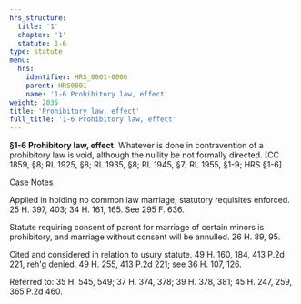 ```yaml
---
hrs_structure:
  title: '1'
  chapter: '1'
  statute: 1-6
type: statute
menu:
  hrs:
    identifier: HRS_0001-0006
    parent: HRS0001
    name: '1-6 Prohibitory law, effect'
weight: 2035
title: 'Prohibitory law, effect'
full_title: '1-6 Prohibitory law, effect'
---
```

**§1-6 Prohibitory law, effect.** Whatever is done in contravention of a prohibitory law is void, although the nullity be not formally directed. [CC 1859, §8; RL 1925, §8; RL 1935, §8; RL 1945, §7; RL 1955, §1-9; HRS §1-6]

Case Notes

Applied in holding no common law marriage; statutory requisites enforced. 25 H. 397, 403; 34 H. 161, 165\. See 295 F. 636.

Statute requiring consent of parent for marriage of certain minors is prohibitory, and marriage without consent will be annulled. 26 H. 89, 95.

Cited and considered in relation to usury statute. 49 H. 160, 184, 413 P.2d 221, reh'g denied. 49 H. 255, 413 P.2d 221; see 36 H. 107, 126.

Referred to: 35 H. 545, 549; 37 H. 374, 378; 39 H. 378, 381; 45 H. 247, 259, 365 P.2d 460.